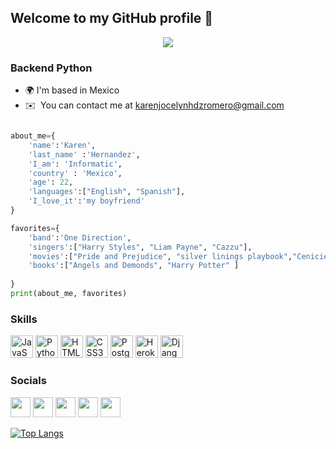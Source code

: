 ## Welcome to my GitHub profile 🙋

<div align="center">
 <a href="https://git.io/typing-svg"><img src="https://readme-typing-svg.herokuapp.com?font=arial&size=29&color=21D976&center=true&vCenter=true&lines=I'm+Karen+Jocelyn;Informatic+Enginner;Mexican;Always+learning+new+things"></a>
</div>

### Backend Python


* 🌍  I'm based in Mexico
* ✉️  You can contact me at [karenjocelynhdzromero@gmail.com](mailto:karenjocelynhdzromero@gmail.com)



```python

about_me={
    'name':'Karen',
    'last_name' :'Hernandez',
    'I_am': 'Informatic',
    'country' : 'Mexico',
    'age': 22,
    'languages':["English", "Spanish"],
    'I_love_it':'my boyfriend'
}

favorites={
    'band':'One Direction',
    'singers':["Harry Styles", "Liam Payne", "Cazzu"],
    'movies':["Pride and Prejudice", "silver linings playbook","Cenicienta", "Harry Potter and the Goblet of Fire"],
    'books':["Angels and Demonds", "Harry Potter" ]
    
}
print(about_me, favorites)

```
### Skills


<p align="left">
<a href="https://developer.mozilla.org/en-US/docs/Web/JavaScript" target="_blank" rel="noreferrer"><img src="https://raw.githubusercontent.com/danielcranney/readme-generator/main/public/icons/skills/javascript-colored.svg" width="36" height="36" alt="JavaScript" /></a>
<a href="https://www.python.org/" target="_blank" rel="noreferrer"><img src="https://raw.githubusercontent.com/danielcranney/readme-generator/main/public/icons/skills/python-colored.svg" width="36" height="36" alt="Python" /></a>
<a href="https://developer.mozilla.org/en-US/docs/Glossary/HTML5" target="_blank" rel="noreferrer"><img src="https://raw.githubusercontent.com/danielcranney/readme-generator/main/public/icons/skills/html5-colored.svg" width="36" height="36" alt="HTML5" /></a>
<a href="https://www.w3.org/TR/CSS/#css" target="_blank" rel="noreferrer"><img src="https://raw.githubusercontent.com/danielcranney/readme-generator/main/public/icons/skills/css3-colored.svg" width="36" height="36" alt="CSS3" /></a>
<a href="https://www.postgresql.org/" target="_blank" rel="noreferrer"><img src="https://raw.githubusercontent.com/danielcranney/readme-generator/main/public/icons/skills/postgresql-colored.svg" width="36" height="36" alt="PostgreSQL" /></a>
<a href="https://www.heroku.com/" target="_blank" rel="noreferrer"><img src="https://raw.githubusercontent.com/danielcranney/readme-generator/main/public/icons/skills/heroku-colored.svg" width="36" height="36" alt="Heroku" /></a>
<a href="https://www.djangoproject.com/" target="_blank" rel="noreferrer"><img src="https://raw.githubusercontent.com/danielcranney/readme-generator/main/public/icons/skills/django-colored.svg" width="36" height="36" alt="Django" /></a>
</p>


### Socials

<p align="left"> <a href="https://discord.com/users/KarenHernández#6875" target="_blank" rel="noreferrer"><img src="https://raw.githubusercontent.com/danielcranney/readme-generator/main/public/icons/socials/discord.svg" width="32" height="32" /></a> <a href="https://www.github.com/KarenHernandez08" target="_blank" rel="noreferrer"><img src="https://raw.githubusercontent.com/danielcranney/readme-generator/main/public/icons/socials/github.svg" width="32" height="32" /></a> <a href="http://www.instagram.com/joss_poffs" target="_blank" rel="noreferrer"><img src="https://raw.githubusercontent.com/danielcranney/readme-generator/main/public/icons/socials/instagram.svg" width="32" height="32" /></a> <a href="https://www.linkedin.com/in/karenhernandez09" target="_blank" rel="noreferrer"><img src="https://raw.githubusercontent.com/danielcranney/readme-generator/main/public/icons/socials/linkedin.svg" width="32" height="32" /></a> <a href="https://www.twitter.com/Joss_poffs" target="_blank" rel="noreferrer"><img src="https://raw.githubusercontent.com/danielcranney/readme-generator/main/public/icons/socials/twitter.svg" width="32" height="32" /></a></p>


[![Top Langs](https://github-readme-stats.vercel.app/api/top-langs/?username=KarenHernandez08&layout=compact)](https://github.com/anuraghazra/github-readme-stats)





